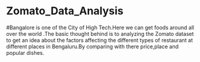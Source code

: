 # Zomato_Data_Analysis
 #Bangalore is one of the City of High Tech.Here we can get foods around all over the world
.The basic thought behind is to analyzing the Zomato dataset to get an idea about the factors affecting the different
types of restaurant at different places in Bengaluru.By comparing with there price,place and popular dishes.

